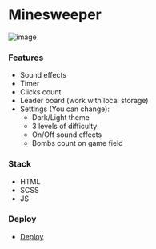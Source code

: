 # Minesweeper

![image](https://github.com/Asmat1k/Minesweeper/assets/113438950/b140a21a-1c38-4a50-a405-6053ba428dc2)

### Features
- Sound effects
- Timer
- Clicks count
- Leader board (work with local storage)
- Settings (You can change):
  - Dark/Light theme
  - 3 levels of difficulty
  - On/Off sound effects
  - Bombs count on game field

### Stack 
- HTML
- SCSS
- JS

### Deploy
- [Deploy](https://minesweeper-asmat1k.netlify.app/)
